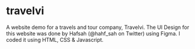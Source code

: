 # travelvi
A website demo for a travels and tour company, Travelvi. The UI Design for this website was done by Hafsah (@hahf_sah on Twitter) using Figma. I coded it using HTML, CSS &amp; Javascript.
